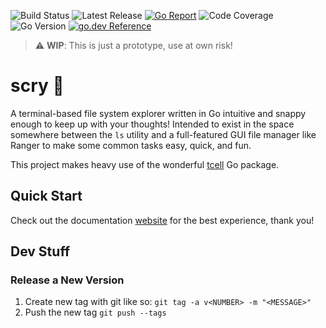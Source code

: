 ![Build Status](https://img.shields.io/github/workflow/status/joypauls/scry/Build)
![Latest Release](https://img.shields.io/github/v/release/joypauls/scry?include_prereleases)
[![Go Report](https://goreportcard.com/badge/github.com/joypauls/scry)](https://goreportcard.com/badge/github.com/joypauls/scry)
![Code Coverage](https://storage.googleapis.com/scry-build/code-coverage.svg)
![Go Version](https://img.shields.io/github/go-mod/go-version/joypauls/scry)
[![go.dev Reference](https://img.shields.io/badge/go.dev-reference-007d9c?logo=go&logoColor=white)](https://pkg.go.dev/github.com/joypauls/scry)

> :warning: **WIP**: This is just a prototype, use at own risk!

# scry :crystal_ball:

A terminal-based file system explorer written in Go intuitive and snappy enough to keep up with your thoughts! Intended to exist in the space somewhere between the `ls` utility and a full-featured GUI file manager like Ranger to make some common tasks easy, quick, and fun.

This project makes heavy use of the wonderful [tcell](https://github.com/gdamore/tcell) Go package.


## Quick Start

Check out the documentation [website](joypauls.github.io/scry/) for the best experience, thank you!

## Dev Stuff

### Release a New Version

1. Create new tag with git like so: `git tag -a v<NUMBER> -m "<MESSAGE>"`
2. Push the new tag `git push --tags`





